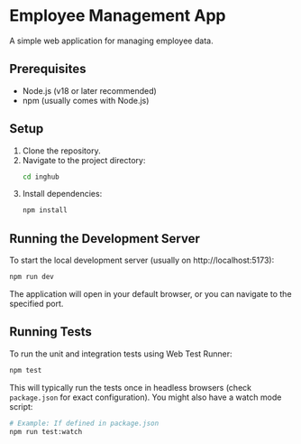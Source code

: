 # Employee Management App

A simple web application for managing employee data.

## Prerequisites

*   Node.js (v18 or later recommended)
*   npm (usually comes with Node.js)

## Setup

1.  Clone the repository.
2.  Navigate to the project directory:
    ```bash
    cd inghub 
    ```
3.  Install dependencies:
    ```bash
    npm install
    ```

## Running the Development Server

To start the local development server (usually on http://localhost:5173):

```bash
npm run dev
```

The application will open in your default browser, or you can navigate to the specified port.

## Running Tests

To run the unit and integration tests using Web Test Runner:

```bash
npm test
```

This will typically run the tests once in headless browsers (check `package.json` for exact configuration). You might also have a watch mode script:

```bash
# Example: If defined in package.json
npm run test:watch 
``` 